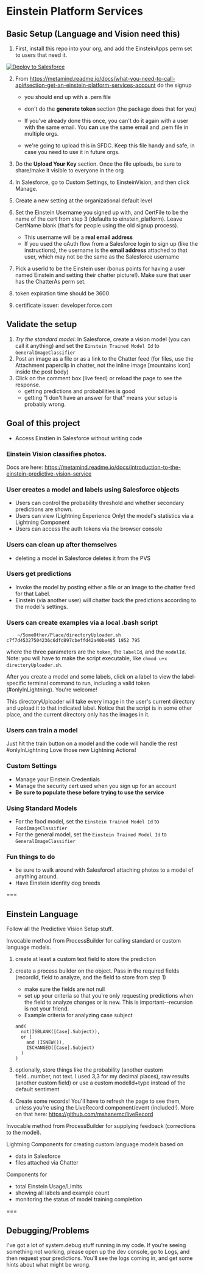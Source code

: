 # Einstein Platform Services

## Basic Setup (Language and Vision need this)

1. First, install this repo into your org, and add the EinsteinApps perm set to users that need it.

  <a href="https://githubsfdeploy.herokuapp.com">
  <img alt="Deploy to Salesforce"
       src="https://raw.githubusercontent.com/afawcett/githubsfdeploy/master/deploy.png">
  </a>


2. From https://metamind.readme.io/docs/what-you-need-to-call-api#section-get-an-einstein-platform-services-account do the signup
    * you should end up with a .pem file
    * don't do the **generate token** section (the package does that for you)
    * If you've already done this once, you can't do it again with a user with the same email.  You **can** use the same email and .pem file in multiple orgs.

    * we're going to upload this in SFDC.  Keep this file handy and safe, in case you need to use it in future orgs.

3. Do the **Upload Your Key** section.  Once the file uploads, be sure to share/make it visible to everyone in the org
4. In Salesforce, go to Custom Settings, to EinsteinVision, and then click Manage.
5. Create a new setting at the organizational default level
6. Set the Einstein Username you signed up with, and CertFile to be the name of the cert from step 3 (defaults to einstein_platform).  Leave CertName blank (that's for people using the old signup process).
    * This username will be a **real email address**
    * If you used the oAuth flow from a Salesforce login to sign up (like the instructions), the username is the **email address** attached to that user, which may not be the same as the Salesforce username
6. Pick a userId to be the Einstein user (bonus points for having a user named Einstein and setting their chatter picture!).  Make sure that user has the ChatterAs perm set.
7. token expiration time should be 3600
8. certificate issuer: developer.force.com


## Validate the setup

1. *Try the standard model*: In Salesforce, create a vision model (you can call it anything) and set the `Einstein Trained Model Id` to `GeneralImageClassifier`
2. Post an image as a file or as a link to the Chatter feed (for files, use the Attachment paperclip in chatter, not the inline image [mountains icon] inside the post body)
3. Click on the comment box (live feed) or reload the page to see the response.
    * getting predictions and probabilities is good
    * getting "I don't have an answer for that" means your setup is probably wrong.

## Goal of this project
* Access Einstien in Salesforce without writing code

### Einstein Vision classifies photos.
Docs are here:
https://metamind.readme.io/docs/introduction-to-the-einstein-predictive-vision-service

### User creates a model and labels using Salesforce objects

  * Users can control the probability threshold and whether secondary predictions are shown.
  * Users can view (Lightning Experience Only) the model's statistics via a Lightning Component
  * Users can access the auth tokens via the browser console

### Users can clean up after themselves

* deleting a model in Salesforce deletes it from the PVS

### Users get predictions

* Invoke the model by posting either a file or an image to the chatter feed for that Label.
* Einstein (via another user) will chatter back the predictions according to the model's settings.

### Users can create examples via a local .bash script

```
	~/SomeOther/Place/directoryUploader.sh c7f7d45327504236c6dfd897cbeffd42a40be485 1952 795
```
where the three parameters are the `token`, the `labelId`, and the `modelId`. Note: you will have to make the script executable, like `chmod u+x directoryUploader.sh`.

After you create a model and some labels, click on a label to view the label-specific terminal command to run, including a valid token (#onlyInLightning).  You're welcome!

This directoryUploader will take every image in the user's current directory and upload it to that indicated label. Notice that the script is in some other place, and the current directory only has the images in it.

### Users can train a model

Just hit the train button on a model and the code will handle the rest #onlyInLightning Love those new Lightning Actions!

### Custom Settings

* Manage your Einstein Credentials
* Manage the security cert used when you sign up for an account
* **Be sure to populate these before trying to use the service**

### Using Standard Models
* For the food model, set the `Einstein Trained Model Id` to `FoodImageClassifier`
* For the general model, set the `Einstein Trained Model Id` to `GeneralImageClassifier`

### Fun things to do
* be sure to walk around with Salesforce1 attaching photos to a model of anything around.
* Have Einstein idenfity dog breeds

===

## Einstein Language

Follow all the Predictive Vision Setup stuff.

Invocable method from ProcessBuilder for calling standard or custom language models.
1. create at least a custom text field to store the prediction
2. create a process builder on the object.  Pass in the required fields (recordId, field to analyze, and the field to store from step 1)
    * make sure the fields are not null
    * set up your criteria so that you're only requesting predictions when the field to analyze changes or is new.  This is important--recursion is not your friend.
    * Example criteria for analyzing case subject

    ```
    and(
      not(ISBLANK([Case].Subject)),
      or (
        and (ISNEW()),
        ISCHANGED([Case].Subject)
      )
    )
    ```
3. optionally, store things like the probability (another custom field...number, not text.  I used 3,3 for my decimal places), raw results (another custom field) or use a custom modelId+type instead of the default sentiment
4. Create some records!  You'll have to refresh the page to see them, unless you're using the LiveRecord component/event (included!).  More on that here: https://github.com/mshanemc/liveRecord

Invocable method from ProcessBuilder for supplying feedback (corrections to the model).

Lightning Components for creating custom language models based on
* data in Salesforce
* files attached via Chatter

Components for
* total Einstein Usage/Limits
* showing all labels and example count
* monitoring the status of model training completion

===

## Debugging/Problems

I've got a lot of system.debug stuff running in my code.  If you're seeing something not working, please open up the dev console, go to Logs, and then request your predictions.   You'll see the logs coming in, and get some hints about what might be wrong.








